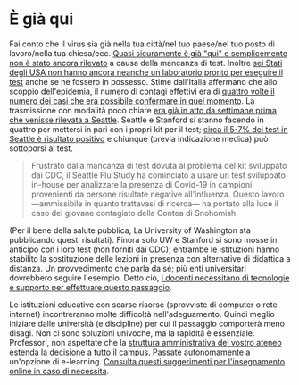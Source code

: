 # È già qui

Fai conto che il virus sia già nella tua città/nel tuo paese/nel tuo posto di lavoro/nella tua chiesa/ecc. [Quasi sicuramente è già "qui" e semplicemente non è stato ancora rilevato](https://twitter.com/balajis/status/1234879748083503105) a causa della mancanza di test. Inoltre [sei Stati degli USA non hanno ancora neanche un laboratorio pronto per eseguire il test](https://www.npr.org/sections/health-shots/2020/03/06/812833596/coronavirus-14-deaths-now-in-u-s-new-cases-in-maryland-colorado) anche se ne fossero in possesso. Stime dall'Italia affermano che
allo scoppio dell'epidemia, il numero di contagi effettivi era di [quattro volte il numero dei casi che era possibile confermare in quel momento](https://twitter.com/AdamJKucharski/status/1236004937529798659). La trasmissione con modalità poco chiare [era già in atto da settimane prima che venisse rilevata a Seattle](https://twitter.com/trvrb/status/1236096904678633472). Seattle e Stanford si stanno facendo in quattro per mettersi in pari con i propri kit per il test; [circa il 5-7% dei test in Seattle è risultato positivo](https://twitter.com/UWVirology/status/1236017803162873856) e chiunque (previa indicazione medica) può sottoporsi al test.

> Frustrato dalla mancanza di test dovuta al problema del kit sviluppato dai CDC, il Seattle Flu Study ha cominciato a usare un test sviluppato in-house per analizzare la presenza di Covid-19 in campioni provenienti da persone risultate negative all'influenza. Questo lavoro—ammissibile in quanto trattavasi di ricerca— ha portato alla luce il caso del giovane contagiato della Contea di Snohomish.

(Per il bene della salute pubblica, La University of Washington sta pubblicando questi risultati). Finora solo UW e Stanford si sono mosse in anticipo con i loro test (non forniti dai CDC); entrambe le istituzioni hanno stabilito la sostituzione delle lezioni in presenza con alternative di didattica a distanza. Un provvedimento che parla da sé; più enti universitari dovrebbero seguire l'esempio. Detto ciò, [i docenti necessitano di tecnologie e supporto per effettuare questo passaggio](https://twitter.com/ryanaboyd/status/1236009378295103488).

Le istituzioni educative con scarse risorse (sprovviste di computer o rete internet) incontreranno molte difficoltà nell'adeguamento. Quindi meglio iniziare dalle università (e discipline) per cui il passaggio comporterà meno disagi. Non ci sono soluzioni univoche, ma la rapidità è essenziale. Professori, non aspettate che la [struttura amministrativa del vostro ateneo estenda la decisione a tutto il campus](https://www.insidehighered.com/news/2020/03/06/roundup-weeks-news-about-colleges-and-coronavirus?utm_content=buffera0fc5&utm_medium=social&utm_source=linkedin&utm_campaign=IHEbuffer). Passate autonomamente a un'opzione di e-learning. [Consulta questi suggerimenti per l'insegnamento online in caso di necessità](https://docs.google.com/document/d/1QR7IEgdisO6JtmELs07uUsSSu2Yox86GJY9wGV6mBjA/edit#).
